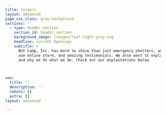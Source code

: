 ```yaml
---
title: Careers
layout: advanced
page_css_class: gray-background
sections:
  - type: header_section
    section_id: header_section
    background_image: /images/leaf-light-grey.svg
    headline: Current Openings
    subtitle: >
      Büt Camp, Inc. has more to share than just emergency shelters, an easy to
      use online store, and amazing testimonials. We also want to explain how
      and why we do what we do. Check out our explainations below.
      
  

seo:
  title: ''
  description: ''
  robots: []
  extra: []
layout: advanced

---
```

